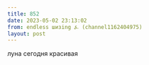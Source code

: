 ```yaml
---
title: 852
date: 2023-05-02 23:13:02
from: endless шизing ⍼ (channel1162404975)
layout: post
---
```


луна сегодня красивая
